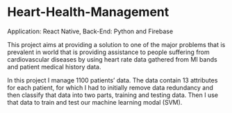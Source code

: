 # Heart-Health-Management

Application: React Native,
Back-End: Python and Firebase

This project aims at providing a solution to one of the major problems that is prevalent in world that is providing assistance to people suffering from cardiovascular diseases by using heart rate data gathered from MI bands and patient medical history data.

In this project I manage 1100 patients’ data. The data contain 13 attributes for each patient, for which I had to initially remove data redundancy and then classify that data into two parts, training and testing data. Then I use that data to train and test our machine learning modal (SVM).
